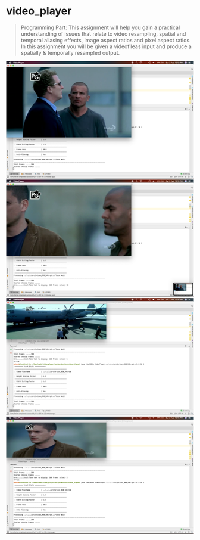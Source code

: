# video_player
> Programming Part:
This assignment will help you gain a practical understanding of issues that relate to video resampling, spatial and temporal aliasing effects, image aspect ratios and pixel aspect ratios. In this assignment you will be given a videofileas input and produce a spatially & temporally resampled output.


![Results](https://github.com/mukeshkdangi/video_player/blob/master/src/pics1.png)
![Results](https://github.com/mukeshkdangi/video_player/blob/master/src/pics2.png)
![Results](https://github.com/mukeshkdangi/video_player/blob/master/src/pics4.png)
![Results](https://github.com/mukeshkdangi/video_player/blob/master/src/pics5.png)
